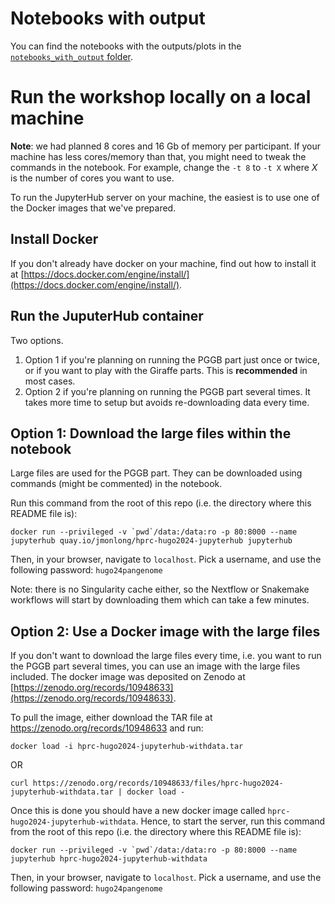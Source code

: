 # Notebooks with output

You can find the notebooks with the outputs/plots in the [`notebooks_with_output` folder](notebooks_with_output).

# Run the workshop locally on a local machine

**Note**: we had planned 8 cores and 16 Gb of memory per participant. If your machine has less cores/memory than that, you might need to tweak the commands in the notebook. 
For example, change the `-t 8` to `-t X` where *X* is the number of cores you want to use. 

To run the JupyterHub server on your machine, the easiest is to use one of the Docker images that we've prepared.

## Install Docker

If you don't already have docker on your machine, find out how to install it at [https://docs.docker.com/engine/install/](https://docs.docker.com/engine/install/).

## Run the JuputerHub container

Two options. 

1. Option 1 if you're planning on running the PGGB part just once or twice, or if you want to play with the Giraffe parts. This is **recommended** in most cases.
1. Option 2 if you're planning on running the PGGB part several times. It takes more time to setup but avoids re-downloading data every time.

## Option 1: Download the large files within the notebook

Large files are used for the PGGB part.
They can be downloaded using commands (might be commented) in the notebook.

Run this command from the root of this repo (i.e. the directory where this README file is):

```
docker run --privileged -v `pwd`/data:/data:ro -p 80:8000 --name jupyterhub quay.io/jmonlong/hprc-hugo2024-jupyterhub jupyterhub
```

Then, in your browser, navigate to `localhost`. Pick a username, and use the following password: `hugo24pangenome`

Note: there is no Singularity cache either, so the Nextflow or Snakemake workflows will start by downloading them which can take a few minutes.

## Option 2: Use a Docker image with the large files

If you don't want to download the large files every time, i.e. you want to run the PGGB part several times, you can use an image with the large files included. 
The docker image was deposited on Zenodo at [https://zenodo.org/records/10948633](https://zenodo.org/records/10948633).

To pull the image, either download the TAR file at https://zenodo.org/records/10948633 and run: 

```
docker load -i hprc-hugo2024-jupyterhub-withdata.tar
```

OR

```
curl https://zenodo.org/records/10948633/files/hprc-hugo2024-jupyterhub-withdata.tar | docker load -
```

Once this is done you should have a new docker image called `hprc-hugo2024-jupyterhub-withdata`.
Hence, to start the server, run this command from the root of this repo (i.e. the directory where this README file is):

```
docker run --privileged -v `pwd`/data:/data:ro -p 80:8000 --name jupyterhub hprc-hugo2024-jupyterhub-withdata
```

Then, in your browser, navigate to `localhost`. Pick a username, and use the following password: `hugo24pangenome`


